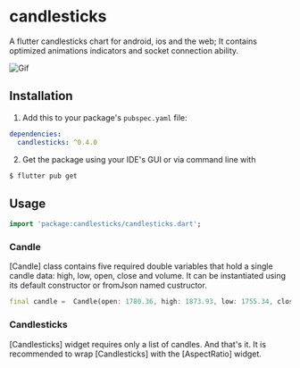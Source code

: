 # candlesticks

A flutter candlesticks chart for android, ios and the web; It contains optimized animations indicators and socket connection ability.

![Gif](https://github.com/r-mzy47/candlesticks/blob/master/example.gif "bictoin daily chart 2017 - 2020")

## Installation

1. Add this to your package's `pubspec.yaml` file:

```yaml
dependencies:
  candlesticks: ^0.4.0
```

2. Get the package using your IDE's GUI or via command line with

```bash
$ flutter pub get
```

## Usage

```dart
import 'package:candlesticks/candlesticks.dart';
```

### Candle

[Candle] class contains five required double variables that hold a single candle data: high, low, open, close and volume.
It can be instantiated using its default constructor or fromJson named custructor.

```dart
final candle =  Candle(open: 1780.36, high: 1873.93, low: 1755.34, close: 1848.56, volume: 0);
```

### Candlesticks

[Candlesticks] widget requires only a list of candles. And that's it. It is recommended to wrap [Candlesticks] with the [AspectRatio] widget.